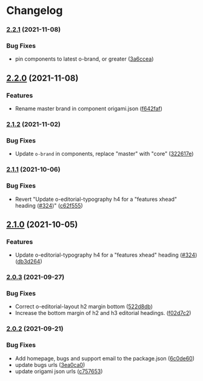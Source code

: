 # Changelog

### [2.2.1](https://www.github.com/Financial-Times/origami/compare/o-editorial-layout-v2.2.0...o-editorial-layout-v2.2.1) (2021-11-08)


### Bug Fixes

* pin components to latest o-brand, or greater ([3a6ccea](https://www.github.com/Financial-Times/origami/commit/3a6ccea1e838e4a2003322ca1f855d0b87b26b60))

## [2.2.0](https://www.github.com/Financial-Times/origami/compare/o-editorial-layout-v2.1.2...o-editorial-layout-v2.2.0) (2021-11-08)


### Features

* Rename master brand in component origami.json ([f642faf](https://www.github.com/Financial-Times/origami/commit/f642faf0574d84ea8185b56e6090c8015def27e6))

### [2.1.2](https://www.github.com/Financial-Times/origami/compare/o-editorial-layout-v2.1.1...o-editorial-layout-v2.1.2) (2021-11-02)


### Bug Fixes

* Update `o-brand` in components, replace "master" with "core" ([322617e](https://www.github.com/Financial-Times/origami/commit/322617ea80f30a6825d9c36872e05574b871ea82))

### [2.1.1](https://www.github.com/Financial-Times/origami/compare/o-editorial-layout-v2.1.0...o-editorial-layout-v2.1.1) (2021-10-06)


### Bug Fixes

* Revert "Update o-editorial-typography h4 for a "features xhead" heading ([#324](https://www.github.com/Financial-Times/origami/issues/324))" ([c62f555](https://www.github.com/Financial-Times/origami/commit/c62f555a018d6189bb73cb9d6de1691b2392ba79))

## [2.1.0](https://www.github.com/Financial-Times/origami/compare/o-editorial-layout-v2.0.3...o-editorial-layout-v2.1.0) (2021-10-05)


### Features

* Update o-editorial-typography h4 for a "features xhead" heading ([#324](https://www.github.com/Financial-Times/origami/issues/324)) ([db3d264](https://www.github.com/Financial-Times/origami/commit/db3d264f444526ed9d67eaf535e70386a92ea95e))

### [2.0.3](https://www.github.com/Financial-Times/origami/compare/o-editorial-layout-v2.0.2...o-editorial-layout-v2.0.3) (2021-09-27)


### Bug Fixes

* Correct o-editorial-layout h2 margin bottom ([522d8db](https://www.github.com/Financial-Times/origami/commit/522d8db0783ac5edc50c1c3cc8ebfe392c845fbc))
* Increase the bottom margin of h2 and h3 editorial headings. ([f02d7c2](https://www.github.com/Financial-Times/origami/commit/f02d7c20ea26307fc8cb1d63ef3257803ceb010a))

### [2.0.2](https://www.github.com/Financial-Times/origami/compare/o-editorial-layout-v2.0.1...o-editorial-layout-v2.0.2) (2021-09-21)


### Bug Fixes

* Add homepage, bugs and support email to the package.json ([6c0de60](https://www.github.com/Financial-Times/origami/commit/6c0de60ebd6e64c4dd16d000fcc6b79412ce30f4))
* update bugs urls ([3ea0ca0](https://www.github.com/Financial-Times/origami/commit/3ea0ca03bcb6e55142a77387ad0fff5ddf056d44))
* update origami json urls ([c757653](https://www.github.com/Financial-Times/origami/commit/c7576532b5a14f0462d5346dfb63238be025602e))
